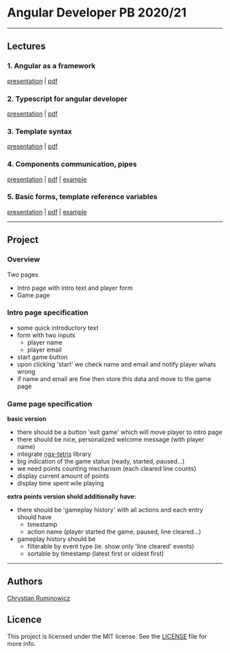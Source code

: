 # Angular Developer PB 2020/21

---
## Lectures
### 1. Angular as a framework
[presentation](https://edu.chrum.it/js_dev_ng/lecture_1.html) | [pdf](https://edu.chrum.it/js_dev_ng/pdfs/Angular_developer.lecture_1.pdf) 

### 2. Typescript for angular developer
[presentation](https://edu.chrum.it/js_dev_ng/lecture_2.html) | [pdf](https://edu.chrum.it/js_dev_ng/pdfs/Angular_developer.lecture_2.pdf)

### 3. Template syntax
[presentation](https://edu.chrum.it/js_dev_ng/lecture_3.html) | [pdf](https://edu.chrum.it/js_dev_ng/pdfs/Angular_developer.lecture_3.pdf)

### 4. Components communication, pipes
[presentation](https://edu.chrum.it/js_dev_ng/lecture_4.html) | [pdf](https://edu.chrum.it/js_dev_ng/pdfs/Angular_developer.lecture_4.pdf) | [example](https://stackblitz.com/edit/angular-components-communication-and-pipe)

### 5. Basic forms, template reference variables
[presentation](https://edu.chrum.it/js_dev_ng/lecture_5.html) | [pdf](https://edu.chrum.it/js_dev_ng/pdfs/Angular_developer.lecture_5.pdf) | [example](https://stackblitz.com/edit/angular-age-verification-form)

---
## Project

### Overview
Two pages
- Intro page with intro text and player form
- Game page

### Intro page specification

- some quick introductory text
- form with two inputs
    - player name
    - player email
- start game button
- upon clicking 'start' we check name and email and notify player whats wrong
- if name and email are fine then store this data and move to the game page

### Game page specification
**basic version**
- there should be a button 'exit game' which will move player to intro page
- there should be nice, personalized welcome message (with player name)
- integrate [ngx-tetris](https://www.npmjs.com/package/ngx-tetris) library
- big indication of the game status (ready, started, paused...)
- we need points counting mechanism (each cleared line counts)
- display current amount of points
- display time spent wile playing  

**extra points version shold additionally have:**
- there should be 'gameplay history' with all actions and each entry should have
    - timestamp
    - action name (player started the game, paused, line cleared...)
- gameplay history should be
    - filterable by event type (ie. show only 'line cleared' events)
    - sortable by timestamp (latest first or oldest first)
       


---     
## Authors

[Chrystian Ruminowicz](http://chrum.it)

## Licence

This project is licensed under the MIT license. See the [LICENSE](LICENSE) file for more info.
